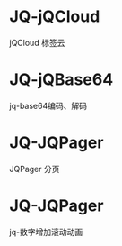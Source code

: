 # JQ-jQCloud
jQCloud 标签云
# JQ-jQBase64
jq-base64编码、解码
# JQ-JQPager
JQPager 分页
# JQ-JQPager
jq-数字增加滚动动画


